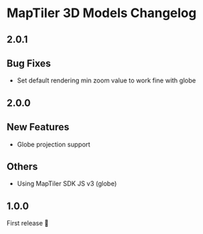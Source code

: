 # MapTiler 3D Models Changelog

## 2.0.1
## Bug Fixes
- Set default rendering min zoom value to work fine with globe 

## 2.0.0
## New Features
- Globe projection support

## Others
- Using MapTiler SDK JS v3 (globe)

## 1.0.0
First release 🎉

